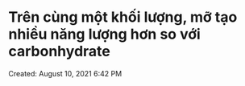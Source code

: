 # Trên cùng một khối lượng, mỡ tạo nhiều năng lượng hơn so với carbonhydrate

Created: August 10, 2021 6:42 PM